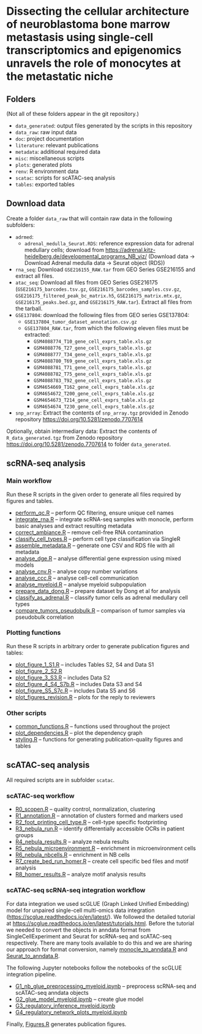 # Dissecting the cellular architecture of neuroblastoma bone marrow metastasis using single-cell transcriptomics and epigenomics unravels the role of monocytes at the metastatic niche

## Folders

(Not all of these folders appear in the git repository.)

- `data_generated`: output files generated by the scripts in this repository
- `data_raw`: raw input data
- `doc`: project documentation
- `literature`: relevant publications
- `metadata`: additional required data
- `misc`: miscellaneous scripts
- `plots`: generated plots
- `renv`: R environment data
- `scatac`: scripts for scATAC-seq analysis
- `tables`: exported tables



## Download data

Create a folder `data_raw` that will contain raw data in the following subfolders:

- `adrmed`:
  - `adrenal_medulla_Seurat.RDS`: reference expression data for adrenal medullary cells; download from https://adrenal.kitz-heidelberg.de/developmental_programs_NB_viz/ (Download data -> Download Adrenal medulla data -> Seurat object (RDS))
- `rna_seq`: Download `GSE216155_RAW.tar` from GEO Series GSE216155 and extract all files.
- `atac_seq`: Download all files from GEO Series GSE216175 (`GSE216175_barcodes.tsv.gz`, `GSE216175_barcodes_samples.csv.gz`, `GSE216175_filtered_peak_bc_matrix.h5`, `GSE216175_matrix.mtx.gz`, `GSE216175_peaks.bed.gz`, and `GSE216175_RAW.tar`). Extract all files from the tarball.
- `GSE137804`: download the following files from GEO series GSE137804:
  - `GSE137804_tumor_dataset_annotation.csv.gz`
  - `GSE137804_RAW.tar`, from which the following eleven files must be extracted:
    - `GSM4088774_T10_gene_cell_exprs_table.xls.gz`
    - `GSM4088776_T27_gene_cell_exprs_table.xls.gz`
    - `GSM4088777_T34_gene_cell_exprs_table.xls.gz`
    - `GSM4088780_T69_gene_cell_exprs_table.xls.gz`
    - `GSM4088781_T71_gene_cell_exprs_table.xls.gz`
    - `GSM4088782_T75_gene_cell_exprs_table.xls.gz`
    - `GSM4088783_T92_gene_cell_exprs_table.xls.gz`
    - `GSM4654669_T162_gene_cell_exprs_table.xls.gz`
    - `GSM4654672_T200_gene_cell_exprs_table.xls.gz`
    - `GSM4654673_T214_gene_cell_exprs_table.xls.gz`
    - `GSM4654674_T230_gene_cell_exprs_table.xls.gz`
- `snp_array`: Extract the contents of `snp_array.tgz` provided in Zenodo repository https://doi.org/10.5281/zenodo.7707614

Optionally, obtain intermediary data: Extract the contents of `R_data_generated.tgz` from Zenodo repository https://doi.org/10.5281/zenodo.7707614 to folder `data_generated`.



## scRNA-seq analysis

### Main workflow

Run these R scripts in the given order to generate all files
required by figures and tables.

- [perform_qc.R](perform_qc.R) –
  perform QC filtering, ensure unique cell names
- [integrate_rna.R](integrate_rna.R) –
  integrate scRNA-seq samples with monocle, perform basic analyses
  and extract resulting metadata
- [correct_ambiance.R](correct_ambiance.R) –
  remove cell-free RNA contamination
- [classify_cell_types.R](classify_cell_types.R) –
  perform cell type classification via SingleR
- [assemble_metadata.R](assemble_metadata.R) –
  generate one CSV and RDS file with all metadata
- [analyse_dge.R](analyse_dge.R) –
  analyse differential gene expression using mixed models
- [analyse_cnv.R](analyse_cnv.R) –
  analyse copy number variations
- [analyse_ccc.R](analyse_ccc.R) –
  analyse cell-cell communication
- [analyse_myeloid.R](analyse_myeloid.R) –
  analyse myeloid subpopulation
- [prepare_data_dong.R](prepare_data_dong.R) –
  prepare dataset by Dong et al for analysis
- [classify_as_adrenal.R](classify_as_adrenal.R) –
  classify tumor cells as adrenal medullary cell types
- [compare_tumors_pseudobulk.R](compare_tumors_pseudobulk.R) –
  comparison of tumor samples via pseudobulk correlation


### Plotting functions

Run these R scripts in arbitrary order to generate publication figures and tables:

- [plot_figure_1_S1.R](plot_figure_1_S1.R) – includes Tables S2, S4 and Data S1
- [plot_figure_2_S2.R](plot_figure_2_S2.R)
- [plot_figure_3_S3.R](plot_figure_3_S3.R) – includes Data S2
- [plot_figure_4_S4_S7b.R](plot_figure_4_S4_S7b.R) – includes Data S3 and S4
- [plot_figure_S5_S7c.R](plot_figure_S5_S7c.R) – includes Data S5 and S6
- [plot_figures_revision.R](plot_figures_revision.R) – plots for the reply to reviewers


### Other scripts

- [common_functions.R](common_functions.R) –
  functions used throughout the project
- [plot_dependencies.R](plot_dependencies.R) –
  plot the dependency graph
- [styling.R](styling.R) –
  functions for generating publication-quality figures and tables



## scATAC-seq analysis

All required scripts are in subfolder `scatac`.

### scATAC-seq workflow

- [R0_scopen.R](scatac/R0_scopen.R) –
  quality control, normalization, clustering 
- [R1_annotation.R](scatac/R1_annotation.R) –
  annotation of clusters formed and markers used
- [R2_foot_printing_cell_type.R](scatac/R2_foot_printing_cell_type.R) –
  cell-type specific footprinting
- [R3_nebula_run.R](scatac/R3_nebula_run.R) –
  identify differentially accessible OCRs in patient groups
- [R4_nebula_results.R](scatac/R4_nebula_results.R) –
  analyze nebula results
- [R5_nebula_microenvironment.R](scatac/R5_nebula_microenvironment.R) –
  enrichment in microenvironment cells
- [R6_nebula_nbcells.R](scatac/R6_nebula_nbcells.R) –
  enrichment in NB cells
- [R7_create_bed_run_homer.R](scatac/R7_create_bed_run_homer.R) –
  create cell specific bed files and motif analysis
- [R8_homer_results.R](scatac/R8_homer_results.R) –
  analyze motif analysis results


### scATAC-seq scRNA-seq integration workflow

For data integration we used scGLUE (Graph Linked Unified Embedding) model for unpaired single-cell multi-omics data integration (https://scglue.readthedocs.io/en/latest/). We followed the detailed tutorial at https://scglue.readthedocs.io/en/latest/tutorials.html. Before the tutorial we needed to convert the objects in anndata format from SingleCellExperiment and Seurat for scRNA-seq and scATAC-seq respectively. There are many tools available to do this and we are sharing our approach for format conversion, namely [monocle_to_anndata.R](scatac/monocle_to_anndata.R) and [Seurat_to_anndata.R](scatac/Seurat_to_anndata.R).

The following Jupyter notebooks follow the notebooks of the scGLUE integration pipeline. 

- [G1_nb_glue_preprocessing_myeloid.ipynb]() –
  preprocess scRNA-seq and scATAC-seq anndata objects
- [G2_glue_model_myeloid.ipynb]() –
  create glue model 
- [G3_regulatory_inference_myeloid.ipynb]() 
- [G4_regulatory_network_plots_myeloid.ipynb]()

Finally, [Figures.R](scatac/Figures.R) generates publication figures.